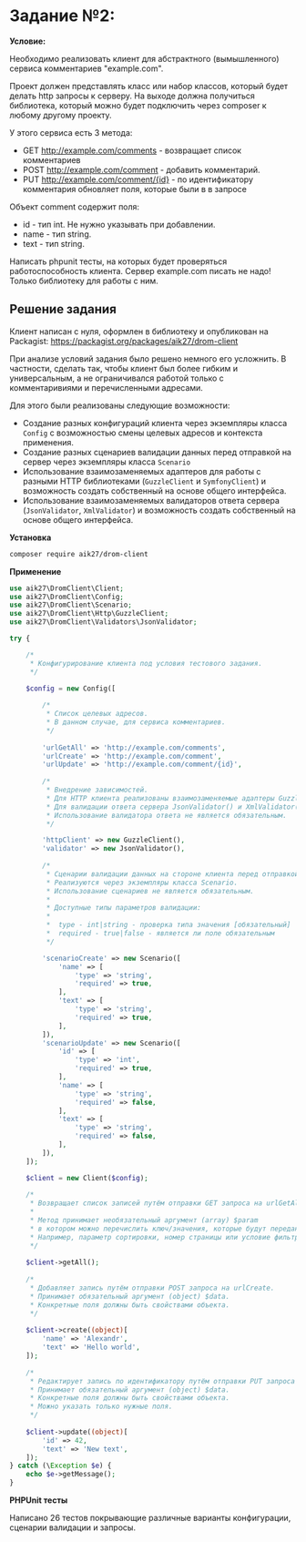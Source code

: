 # Задание №2:

**Условие:**

Необходимо реализовать клиент для абстрактного (вымышленного) сервиса комментариев "example.com". 

Проект должен представлять класс или набор классов, который будет делать http запросы к серверу. На выходе должна получиться библиотека, который можно будет подключить через composer к любому другому проекту.

У этого сервиса есть 3 метода:

+ GET http://example.com/comments - возвращает список комментариев
+ POST http://example.com/comment - добавить комментарий.
+ PUT http://example.com/comment/{id} - по идентификатору комментария обновляет поля, которые были в в запросе

Объект comment содержит поля:

+ id - тип int. Не нужно указывать при добавлении.
+ name - тип string.
+ text - тип string.

Написать phpunit тесты, на которых будет проверяться работоспособность клиента.
Сервер example.com писать не надо! Только библиотеку для работы с ним.

## Решение задания

Клиент написан с нуля, оформлен в библиотеку и опубликован на Packagist: https://packagist.org/packages/aik27/drom-client

При анализе условий задания было решено немного его усложнить. В частности, сделать так, чтобы клиент был более гибким и универсальным, а не ограничивался работой только с комментаривиями и перечисленными адресами.

Для этого были реализованы следующие возможности: 

+ Создание разных конфигураций клиента через экземпляры класса `Config` с возможностью смены целевых адресов и контекста применения.
+ Создание разных сценариев валидации данных перед отправкой на сервер через экземпляры класса `Scenario`
+ Использование взаимозаменяемых адаптеров для работы с разными HTTP библиотеками (`GuzzleClient` и `SymfonyClient`) и возможность создать собственный на основе общего интерфейса.
+ Использование взаимозаменяемых валидаторов ответа сервера (`JsonValidator`, `XmlValidator`) и возможность создать собственный на основе общего интерфейса.

**Установка**

```sh
composer require aik27/drom-client
```

**Применение**

```php
use aik27\DromClient\Client;
use aik27\DromClient\Config;
use aik27\DromClient\Scenario;
use aik27\DromClient\Http\GuzzleClient;
use aik27\DromClient\Validators\JsonValidator;

try {

    /* 
     * Конфигурирование клиента под условия тестового задания.
     */

    $config = new Config([
    
        /* 
         * Список целевых адресов.
         * В данном случае, для сервиса комментариев.
         */
         
        'urlGetAll' => 'http://example.com/comments',
        'urlCreate' => 'http://example.com/comment',
        'urlUpdate' => 'http://example.com/comment/{id}',
        
        /* 
         * Внедрение зависимостей.
         * Для HTTP клиента реализованы взаимозаменяемые адаптеры GuzzleClient() и SymfonyClient()
         * Для валидации ответа сервера JsonValidator() и XmlValidator()
         * Использование валидатора ответа не является обязательным.
         */

        'httpClient' => new GuzzleClient(),
        'validator' => new JsonValidator(),
        
        /* 
         * Сценарии валидации данных на стороне клиента перед отправкой.
         * Реализуются через экземпляры класса Scenario. 
         * Использование сценариев не является обязательным.
         * 
         * Доступные типы параметров валидации:
         * 
         *  type - int|string - проверка типа значения [обязательный]
         *  required - true|false - является ли поле обязательным 
         */

        'scenarioCreate' => new Scenario([
            'name' => [
                'type' => 'string',
                'required' => true,
            ],
            'text' => [
                'type' => 'string',
                'required' => true,
            ],
        ]),
        'scenarioUpdate' => new Scenario([
            'id' => [
                'type' => 'int',
                'required' => true,
            ],
            'name' => [
                'type' => 'string',
                'required' => false,
            ],
            'text' => [
                'type' => 'string',
                'required' => false,
            ],
        ]),
    ]);

    $client = new Client($config);
    
    /* 
     * Возвращает список записей путём отправки GET запроса на urlGetAll.
     * 
     * Метод принимает необязательный аргумент (array) $param 
     * в котором можно перечислить ключ/значения, которые будут переданы в запросе как GET переменные.
     * Например, параметр сортировки, номер страницы или условие фильтрации данных.
     */
     
    $client->getAll();
    
    /* 
     * Добавляет запись путём отправки POST запроса на urlCreate.
     * Принимает обязательный аргумент (object) $data. 
     * Конкретные поля должны быть свойствами объекта.
     */
     
    $client->create((object)[
        'name' => 'Alexandr',
        'text' => 'Hello world',
    ]);
    
    /* 
     * Редактирует запись по идентификатору путём отправки PUT запроса на urlUpdate.
     * Принимает обязательный аргумент (object) $data. 
     * Конкретные поля должны быть свойствами объекта.
     * Можно указать только нужные поля.
     */
    
    $client->update((object)[
        'id' => 42,
        'text' => 'New text',
    ]);
} catch (\Exception $e) {
    echo $e->getMessage();
}

```

**PHPUnit тесты**

Написано 26 тестов покрывающие различные варианты конфигурации, сценарии валидации и запросы.
